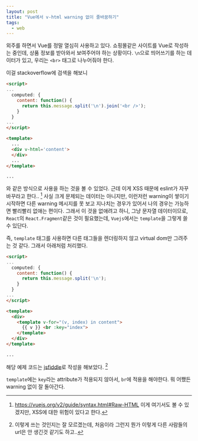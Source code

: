 ```yaml
---
layout: post
title: "Vue에서 v-html warning 없이 줄바꿈하기"
tags:
  - web
---
```


외주를 하면서 Vue를 정말 열심히 사용하고 있다. 쇼핑몰같은 사이트를 Vue로 작성하는 중인데, 상품 정보를 받아와서 보여주어야 하는 상황이다. `\n`으로 띄어쓰기를 하는 데이터가 있고, 우리는 `<br>` 태그로 나누어줘야 한다.

이걸 stackoverflow에 검색을 해보니

```html
<script>
...
  computed: {
    content: function() {
      return this.message.split('\n').join('<br />');
    }
  }
...
</script>

<template>
  ...
  <div v-html='content'>
  </div>
  ...
</template>

...
```

와 같은 방식으로 사용을 하는 것을 볼 수 있었다. 근데 이게 XSS 때문에 eslint가 자꾸 바꾸라고 한다.. [^vuejs-documentation]
사실 크게 문제되는 데이터는 아니지만, 이런저런 warning이 쌓이기 시작하면 다른 warning 메시지를 못 보고 지나치는 경우가 있어서 나의 경우는 가능하면 빨리빨리 없애는 편이다.
그래서 이 것을 없애려고 하니, 그냥 문자열 데이터이므로, `React`의 `React.Fragment`같은 것이 필요했는데,  `Vuejs`에서는 `template`을 그렇게 쓸 수 있단다.

즉, `template` 태그를 사용하면 다른 태그들을 렌더링하지 않고 virtual dom만 그려주는 것 같다. 그래서 아래처럼 처리했다.

```html
<script>
...
  computed: {
    content: function() {
      return this.message.split('\n');
    }
  }
...
</script>

<template>
  <div>
    <template v-for="(v, index) in content">
      {{ v }} <br :key="index">
    </template>
  </div>
</template>

...
```

해당 예제 코드는 [jsfiddle](https://jsfiddle.net/jeongukjae/mown9gjb/7/)로 작성을 해보았다. [^jsfiddle]

`template`에는 `key`라는 attribute가 적용되지 않아서, `br`에 적용을 해야한다. 뭐 어쨌든 warning 없이 잘 돌아간다.

[^vuejs-documentation]: https://vuejs.org/v2/guide/syntax.html#Raw-HTML 이게 여기서도 볼 수 있겠지만, XSS에 대한 위험이 있다고 한다.
[^jsfiddle]: 이렇게 쓰는 것인지는 잘 모르겠는데, 처음이라 그런지 뭔가 이렇게 다른 사람들의 url은 안 생긴것 같기도 하고..

